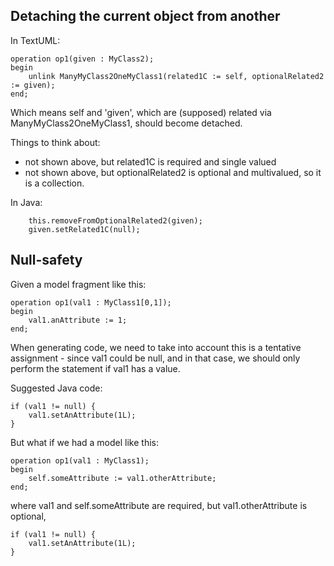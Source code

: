 ## Detaching the current object from another

In TextUML:

```
operation op1(given : MyClass2);
begin
    unlink ManyMyClass2OneMyClass1(related1C := self, optionalRelated2 := given);
end;
```

Which means self and 'given', which are (supposed) related via ManyMyClass2OneMyClass1, should become detached.

Things to think about:
- not shown above, but related1C is required and single valued
- not shown above, but optionalRelated2 is optional and multivalued, so it is a collection.

In Java:
```
    this.removeFromOptionalRelated2(given);
    given.setRelated1C(null);
```

## Null-safety

Given a model fragment like this:
```
operation op1(val1 : MyClass1[0,1]);
begin
    val1.anAttribute := 1;
end;
```

When generating code, we need to take into account this is a tentative assignment - since val1 could be null, and in that case, we should only perform the statement if val1 has a value.

Suggested Java code:

```
if (val1 != null) {
    val1.setAnAttribute(1L);
}
```

But what if we had a model like this:

```
operation op1(val1 : MyClass1);
begin
    self.someAttribute := val1.otherAttribute;
end;
```
where val1 and self.someAttribute are required, but val1.otherAttribute is optional,  
```
if (val1 != null) {
    val1.setAnAttribute(1L);
}
```

